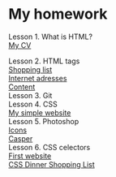<h1> My homework</h1>

Lesson 1. What is HTML? <br />
 <a href="https://irynailliukhina.github.io/homework1/cven.html" target="_blank">My CV</a>
 
Lesson 2. HTML tags <br/>
<a href="https://irynailliukhina.github.io/homework2/shopping_list.html" target="_blank">
Shopping list</a> <br />
<a href="https://irynailliukhina.github.io/homework2/internet_adresses.html" target="_blank">
            Internet adresses</a> <br />
<a href="https://irynailliukhina.github.io/homework2/content.html" target="_blank">
            Content</a><br/>
Lesson 3. Git <br/>
Lesson 4. CSS <br/>
   <a href="https://irynailliukhina.github.io/hw4/index.html" target="_blank">
            My simple website</a><br/>
Lesson 5. Photoshop </br>
   <a href= "https://irynailliukhina.github.io/hw5/index.html">Icons</a> </br>
   <a href= "https://irynailliukhina.github.io/hw5.2/index.html">Casper</a> </br>
Lesson 6. CSS celectors<br />
 <a href= "https://irynailliukhina.github.io/hw6/index.html">First website</a> </br>
 <a href= "https://irynailliukhina.github.io/hw6.2/index.html">CSS Dinner Shopping List</a> </br>
 

   
            
 
